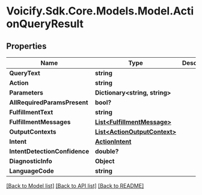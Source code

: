 # Voicify.Sdk.Core.Models.Model.ActionQueryResult
## Properties

Name | Type | Description | Notes
------------ | ------------- | ------------- | -------------
**QueryText** | **string** |  | [optional] 
**Action** | **string** |  | [optional] 
**Parameters** | **Dictionary&lt;string, string&gt;** |  | [optional] 
**AllRequiredParamsPresent** | **bool?** |  | [optional] 
**FulfillmentText** | **string** |  | [optional] 
**FulfillmentMessages** | [**List&lt;FulfillmentMessage&gt;**](FulfillmentMessage.md) |  | [optional] 
**OutputContexts** | [**List&lt;ActionOutputContext&gt;**](ActionOutputContext.md) |  | [optional] 
**Intent** | [**ActionIntent**](ActionIntent.md) |  | [optional] 
**IntentDetectionConfidence** | **double?** |  | [optional] 
**DiagnosticInfo** | **Object** |  | [optional] 
**LanguageCode** | **string** |  | [optional] 

[[Back to Model list]](../README.md#documentation-for-models) [[Back to API list]](../README.md#documentation-for-api-endpoints) [[Back to README]](../README.md)

